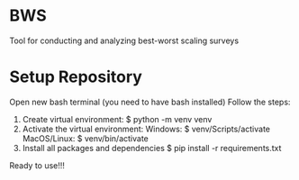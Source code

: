 # BWS
Tool for conducting and analyzing best-worst scaling surveys

# Setup Repository

Open new bash terminal (you need to have bash installed)
Follow the steps:
1. Create virtual environment:
$ python -m venv venv
2. Activate the virtual environment:
Windows: $ venv/Scripts/activate
MacOS/Linux: $ venv/bin/activate
3. Install all packages and dependencies
$ pip install -r requirements.txt

Ready to use!!!
